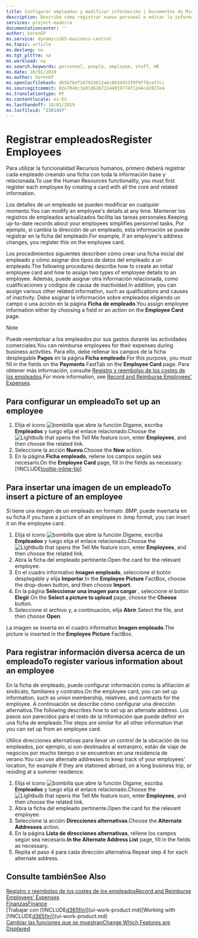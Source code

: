 ```yaml
---
title: Configurar empleados y modificar información | Documentos de Microsoft
description: Describe cómo registrar nuevo personal o editar la información del personal existente.
services: project-madeira
documentationcenter: ''
author: SorenGP
ms.service: dynamics365-business-central
ms.topic: article
ms.devlang: na
ms.tgt_pltfrm: na
ms.workload: na
ms.search.keywords: personnel, people, employee, staff, HR
ms.date: 10/01/2019
ms.author: SorenGP
ms.openlocfilehash: db5b7bdf247919b12a6c803dd33f0f9ff8caf7cc
ms.sourcegitcommit: 02e704bc3e01d62072144919774f1244c42827e4
ms.translationtype: HT
ms.contentlocale: es-ES
ms.lasthandoff: 10/01/2019
ms.locfileid: "2301497"
---
```

# <a name="register-employees"></a><span data-ttu-id="498e9-103">Registrar empleados</span><span class="sxs-lookup"><span data-stu-id="498e9-103">Register Employees</span></span>
<span data-ttu-id="498e9-104">Para utilizar la funcionalidad Recursos humanos, primero deberá registrar cada empleado creando una ficha con toda la información base y relacionada.</span><span class="sxs-lookup"><span data-stu-id="498e9-104">To use the Human Resources functionality, you must first register each employee by creating a card with all the core and related information.</span></span>

<span data-ttu-id="498e9-105">Los detalles de un empleado se pueden modificar en cualquier momento.</span><span class="sxs-lookup"><span data-stu-id="498e9-105">You can modify an employee's details at any time.</span></span> <span data-ttu-id="498e9-106">Mantener los registros de empleados actualizados facilita las tareas personales.</span><span class="sxs-lookup"><span data-stu-id="498e9-106">Keeping up-to-date records about your employees simplifies personnel tasks.</span></span> <span data-ttu-id="498e9-107">Por ejemplo, si cambia la dirección de un empleado, esta información se puede registrar en la ficha del empleado.</span><span class="sxs-lookup"><span data-stu-id="498e9-107">For example, if an employee's address changes, you register this on the employee card.</span></span>

<span data-ttu-id="498e9-108">Los procedimientos siguientes describen cómo crear una ficha inicial del empleado y cómo asignar dos tipos de datos del empleado a un empleado.</span><span class="sxs-lookup"><span data-stu-id="498e9-108">The following procedures describe how to create an initial employee card and how to assign two types of employee details to an employee.</span></span> <span data-ttu-id="498e9-109">Además, puede asignar otra información relacionada, como cualificaciones y códigos de causa de inactividad.</span><span class="sxs-lookup"><span data-stu-id="498e9-109">In addition, you can assign various other related information, such as qualifications and causes of inactivity.</span></span> <span data-ttu-id="498e9-110">Debe asignar la información sobre empleados eligiendo un campo o una acción en la página **Ficha de empleado**.</span><span class="sxs-lookup"><span data-stu-id="498e9-110">You assign employee information either by choosing a field or an action on the **Employee Card** page.</span></span>

> [!NOTE]  
> <span data-ttu-id="498e9-111">Puede reembolsar a los empleados por sus gastos durante las actividades comerciales.</span><span class="sxs-lookup"><span data-stu-id="498e9-111">You can reimburse employees for their expenses during business activities.</span></span> <span data-ttu-id="498e9-112">Para ello, debe rellenar los campos de la ficha desplegable **Pagos** en la página **Ficha empleado**.</span><span class="sxs-lookup"><span data-stu-id="498e9-112">For this purpose, you must fill in the fields on the **Payments** FastTab on the **Employee Card** page.</span></span> <span data-ttu-id="498e9-113">Para obtener más información, consulte [Registro y reembolso de los costes de los empleados](finance-how-record-reimburse-employee-expenses.md).</span><span class="sxs-lookup"><span data-stu-id="498e9-113">For more information, see [Record and Reimburse Employees' Expenses](finance-how-record-reimburse-employee-expenses.md).</span></span>

## <a name="to-set-up-an-employee"></a><span data-ttu-id="498e9-114">Para configurar un empleado</span><span class="sxs-lookup"><span data-stu-id="498e9-114">To set up an employee</span></span>
1. <span data-ttu-id="498e9-115">Elija el icono ![bombilla que abre la función Dígame](media/ui-search/search_small.png "Dígame que desea hacer"), escriba **Empleados** y luego elija el enlace relacionado.</span><span class="sxs-lookup"><span data-stu-id="498e9-115">Choose the ![Lightbulb that opens the Tell Me feature](media/ui-search/search_small.png "Tell me what you want to do") icon, enter **Employees**, and then choose the related link.</span></span>
2. <span data-ttu-id="498e9-116">Seleccione la acción **Nuevo**.</span><span class="sxs-lookup"><span data-stu-id="498e9-116">Choose the **New** action.</span></span>
3. <span data-ttu-id="498e9-117">En la página **Ficha empleado**, rellene los campos según sea necesario.</span><span class="sxs-lookup"><span data-stu-id="498e9-117">On the **Employee Card** page, fill in the fields as necessary.</span></span> [!INCLUDE[tooltip-inline-tip](includes/tooltip-inline-tip_md.md)]

## <a name="to-insert-a-picture-of-an-employee"></a><span data-ttu-id="498e9-118">Para insertar una imagen de un empleado</span><span class="sxs-lookup"><span data-stu-id="498e9-118">To insert a picture of an employee</span></span>
<span data-ttu-id="498e9-119">Si tiene una imagen de un empleado en formato .BMP, puede insertarla en su ficha.</span><span class="sxs-lookup"><span data-stu-id="498e9-119">If you have a picture of an employee in .bmp format, you can insert it on the employee card.</span></span>

1. <span data-ttu-id="498e9-120">Elija el icono ![bombilla que abre la función Dígame](media/ui-search/search_small.png "Dígame que desea hacer"), escriba **Empleados** y luego elija el enlace relacionado.</span><span class="sxs-lookup"><span data-stu-id="498e9-120">Choose the ![Lightbulb that opens the Tell Me feature](media/ui-search/search_small.png "Tell me what you want to do") icon, enter **Employees**, and then choose the related link.</span></span>
2. <span data-ttu-id="498e9-121">Abra la ficha del empleado pertinente.</span><span class="sxs-lookup"><span data-stu-id="498e9-121">Open the card for the relevant employee.</span></span>
3. <span data-ttu-id="498e9-122">En el cuadro informativo **Imagen empleado**, seleccione el botón desplegable y elija **Importar**.</span><span class="sxs-lookup"><span data-stu-id="498e9-122">In the **Employee Picture** FactBox, choose the drop-down button, and then choose **Import**.</span></span>
4. <span data-ttu-id="498e9-123">En la página **Seleccionar una imagen para cargar** , seleccione el botón **Elegir**.</span><span class="sxs-lookup"><span data-stu-id="498e9-123">On the **Select a picture to upload** page, choose the **Choose** button.</span></span>
5. <span data-ttu-id="498e9-124">Seleccione el archivo y, a continuación, elija **Abrir**.</span><span class="sxs-lookup"><span data-stu-id="498e9-124">Select the file, and then choose **Open**.</span></span>

<span data-ttu-id="498e9-125">La imagen se inserta en el cuadro informativo **Imagen empleado**.</span><span class="sxs-lookup"><span data-stu-id="498e9-125">The picture is inserted in the **Employee Picture** FactBox.</span></span>

## <a name="to-register-various-information-about-an-employee"></a><span data-ttu-id="498e9-126">Para registrar información diversa acerca de un empleado</span><span class="sxs-lookup"><span data-stu-id="498e9-126">To register various information about an employee</span></span>
<span data-ttu-id="498e9-127">En la ficha de empleado, puede configurar información como la afiliación al sindicato, familiares y contratos.</span><span class="sxs-lookup"><span data-stu-id="498e9-127">On the employee card, you can set up information, such as union membership, relatives, and contracts for the employee.</span></span> <span data-ttu-id="498e9-128">A continuación se describe cómo configurar una dirección alternativa.</span><span class="sxs-lookup"><span data-stu-id="498e9-128">The following describes how to set up an alternate address.</span></span> <span data-ttu-id="498e9-129">Los pasos son parecidos para el resto de la información que puede definir en una ficha de empleado.</span><span class="sxs-lookup"><span data-stu-id="498e9-129">The steps are similar for all other information that you can set up from an employee card.</span></span>

<span data-ttu-id="498e9-130">Utilice direcciones alternativas para llevar un control de la ubicación de los empleados, por ejemplo, si son destinados al extranjero, están de viaje de negocios por mucho tiempo o se encuentran en una residencia de verano.</span><span class="sxs-lookup"><span data-stu-id="498e9-130">You can use alternate addresses to keep track of your employees’ location, for example if they are stationed abroad, on a long business trip, or residing at a summer residence.</span></span>

1. <span data-ttu-id="498e9-131">Elija el icono ![bombilla que abre la función Dígame](media/ui-search/search_small.png "Dígame que desea hacer"), escriba **Empleados** y luego elija el enlace relacionado.</span><span class="sxs-lookup"><span data-stu-id="498e9-131">Choose the ![Lightbulb that opens the Tell Me feature](media/ui-search/search_small.png "Tell me what you want to do") icon, enter **Employees**, and then choose the related link.</span></span>
2. <span data-ttu-id="498e9-132">Abra la ficha del empleado pertinente.</span><span class="sxs-lookup"><span data-stu-id="498e9-132">Open the card for the relevant employee.</span></span>
3. <span data-ttu-id="498e9-133">Seleccione la acción **Direcciones alternativas**.</span><span class="sxs-lookup"><span data-stu-id="498e9-133">Choose the **Alternate Addresses** action.</span></span>
4. <span data-ttu-id="498e9-134">En la página **Lista de direcciones alternativas**, rellene los campos según sea necesario.</span><span class="sxs-lookup"><span data-stu-id="498e9-134">**In the Alternate Address List** page, fill in the fields as necessary.</span></span>
5. <span data-ttu-id="498e9-135">Repita el paso 4 para cada dirección alternativa.</span><span class="sxs-lookup"><span data-stu-id="498e9-135">Repeat step 4 for each alternate address.</span></span>

## <a name="see-also"></a><span data-ttu-id="498e9-136">Consulte también</span><span class="sxs-lookup"><span data-stu-id="498e9-136">See Also</span></span>
[<span data-ttu-id="498e9-137">Registro y reembolso de los costes de los empleados</span><span class="sxs-lookup"><span data-stu-id="498e9-137">Record and Reimburse Employees' Expenses</span></span>](finance-how-record-reimburse-employee-expenses.md)  
[<span data-ttu-id="498e9-138">Finanzas</span><span class="sxs-lookup"><span data-stu-id="498e9-138">Finance</span></span>](finance.md)  
<span data-ttu-id="498e9-139">[Trabajar con [!INCLUDE[d365fin](includes/d365fin_md.md)]](ui-work-product.md)</span><span class="sxs-lookup"><span data-stu-id="498e9-139">[Working with [!INCLUDE[d365fin](includes/d365fin_md.md)]](ui-work-product.md)</span></span>  
[<span data-ttu-id="498e9-140">Cambiar las funciones que se muestran</span><span class="sxs-lookup"><span data-stu-id="498e9-140">Change Which Features are Displayed</span></span>](ui-experiences.md)
